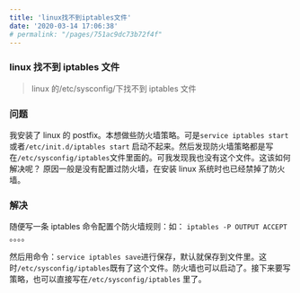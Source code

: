 ```yaml
---
title: 'linux找不到iptables文件'
date: '2020-03-14 17:06:38'
# permalink: "/pages/751ac9dc73b72f4f"
---
```


### linux 找不到 iptables 文件

> linux 的/etc/sysconfig/下找不到 iptables 文件

### 问题

我安装了 linux 的 postfix。本想做些防火墙策略。可是`service iptables start`或者`/etc/init.d/iptables start` 启动不起来。然后发现防火墙策略都是写在`/etc/sysconfig/iptables`文件里面的。可我发现我也没有这个文件。这该如何解决呢？
原因一般是没有配置过防火墙，在安装 linux 系统时也已经禁掉了防火墙。

### 解决

随便写一条 iptables 命令配置个防火墙规则：如：
`iptables -P OUTPUT ACCEPT` 。。。。

然后用命令：`service iptables save`进行保存，默认就保存到文件里。这时`/etc/sysconfig/iptables`既有了这个文件。防火墙也可以启动了。接下来要写策略，也可以直接写在`/etc/sysconfig/iptables` 里了。
